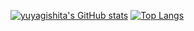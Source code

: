 [![yuyagishita's GitHub stats](https://github-readme-stats.vercel.app/api?username=yuyagishita)](https://github.com/anuraghazra/github-readme-stats)
[![Top Langs](https://github-readme-stats.vercel.app/api/top-langs/?username=yuyagishita&layout=compact)](https://github.com/anuraghazra/github-readme-stats)
